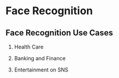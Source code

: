 # Face Recognition

## Face Recognition Use Cases
1) Health Care
  

2) Banking and Finance


3) Entertainment on SNS


